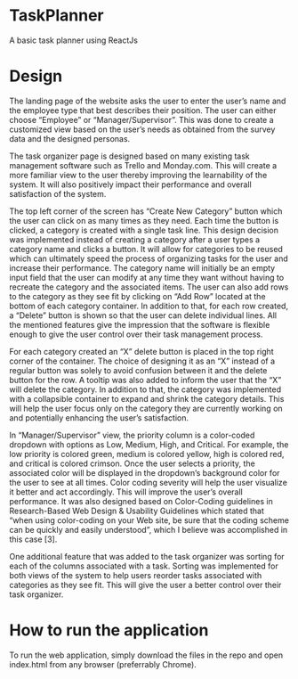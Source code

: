 # TaskPlanner
A basic task planner using ReactJs


# Design

The landing page of the website asks the user to enter the user’s name and the employee type that best describes their position. The user can either choose “Employee” or “Manager/Supervisor”. This was done to create a customized view based on the user’s needs as obtained from the survey data and the designed personas.

The task organizer page is designed based on many existing task management software such as Trello and Monday.com. This will create a more familiar view to the user thereby improving the learnability of the system. It will also positively impact their performance and overall satisfaction of the system.

The top left corner of the screen has “Create New Category” button which the user can click on as many times as they need. Each time the button is clicked, a category is created with a single task line. This design decision was implemented instead of creating a category after a user types a category name and clicks a button. It will allow for categories to be reused which can ultimately speed the process of organizing tasks for the user and increase their performance. The category name will initially be an empty input field that the user can modify at any time they want without having to recreate the category and the associated items. The user can also add rows to the category as they see fit by clicking on “Add Row” located at the bottom of each category container. In addition to that, for each row created, a “Delete” button is shown so that the user can delete individual lines. All the mentioned features give the impression that the software is flexible enough to give the user control over their task management process.

For each category created an “X” delete button is placed in the top right corner of the container. The choice of designing it as an “X” instead of a regular button was solely to avoid confusion between it and the delete button for the row. A tooltip was also added to inform the user that the “X” will delete the category. In addition to that, the category was implemented with a collapsible container to expand and shrink the category details. This will help the user focus only on the category they are currently working on and potentially enhancing the user’s satisfaction. 

In “Manager/Supervisor” view, the priority column is a color-coded dropdown with options as Low, Medium, High, and Critical. For example, the low priority is colored green, medium is colored yellow, high is colored red, and critical is colored crimson. Once the user selects a priority, the associated color will be displayed in the dropdown’s background color for the user to see at all times. Color coding severity will help the user visualize it better and act accordingly. This will improve the user’s overall performance. It was also designed based on Color-Coding guidelines in Research-Based Web Design & Usability Guidelines which stated that “when using color-coding on your Web site, be sure that the coding scheme can be quickly and easily understood”, which I believe was accomplished in this case [3]. 

One additional feature that was added to the task organizer was sorting for each of the columns associated with a task. Sorting was implemented for both views of the system to help users reorder tasks associated with categories as they see fit. This will give the user a better control over their task organizer.

# How to run the application
To run the web application, simply download the files in the repo and open index.html from any browser (preferrably Chrome).
